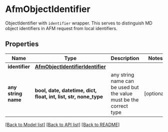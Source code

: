 # AfmObjectIdentifier

ObjectIdentifier with `identifier` wrapper. This serves to distinguish MD object identifiers in AFM request from local identifiers.

## Properties
Name | Type | Description | Notes
------------ | ------------- | ------------- | -------------
**identifier** | [**AfmObjectIdentifierIdentifier**](AfmObjectIdentifierIdentifier.md) |  | 
**any string name** | **bool, date, datetime, dict, float, int, list, str, none_type** | any string name can be used but the value must be the correct type | [optional]

[[Back to Model list]](../README.md#documentation-for-models) [[Back to API list]](../README.md#documentation-for-api-endpoints) [[Back to README]](../README.md)


